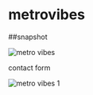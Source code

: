 # metrovibes



##snapshot

![metro vibes](https://cloud.githubusercontent.com/assets/9039536/23188145/a78a28aa-f85b-11e6-96cd-0afb55d824ee.png)

contact form

![metro vibes 1](https://cloud.githubusercontent.com/assets/9039536/23188504/f0895de0-f85c-11e6-958c-0315f0dc4136.png)
